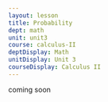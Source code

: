 ```yaml
---
layout: lesson
title: Probability
dept: math
unit: unit3
course: calculus-II
deptDisplay: Math
unitDisplay: Unit 3
courseDisplay: Calculus II
---
```


coming soon
